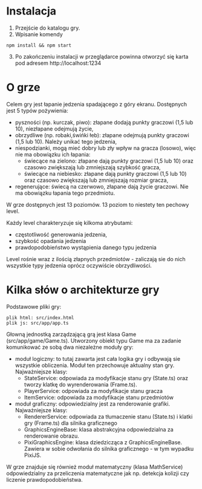 # Instalacja
1. Przejście do katalogu gry.
2. Wpisanie komendy
```
npm install && npm start
```
3. Po zakończeniu instalacji w przeglądarce powinna otworzyć się karta pod adresem http://localhost:1234

# O grze
Celem gry jest łapanie jedzenia spadającego z góry ekranu.
Dostępnych jest 5 typów pożywienia:
- pyszności (np. kurczak, piwo): złapane dodają punkty graczowi (1,5 lub 10), niezłapane odejmują życie,
- obrzydliwe (np. robaki,świńki łeb): złapane odejmują punkty graczowi (1,5 lub 10). Należy unikać tego jedzenia,
- niespodzianki, mogą mieć dobry lub zły wpływ na gracza (losowo), więc nie ma obowiązku ich łapania:
  - świecące na zielono: złapane dają punkty graczowi (1,5 lub 10) oraz czasowo zwiększają lub zmniejszają szybkość gracza,
  - świecące na niebiesko: złapane dają punkty graczowi (1,5 lub 10) oraz czasowo zwiększają lub zmniejszają rozmiar gracza,
- regenerujące: świecą na czerwowo, złapane dają życie graczowi. Nie ma obowiązku łapania tego przedmiotu.

W grze dostępnych jest 13 poziomów. 13 poziom to niestety ten pechowy level.

Każdy level charakteryzuje się kilkoma atrybutami:
- częstotliwość generowania jedzenia,
- szybkość opadania jedzenia
- prawdopodobieństwo wystąpienia danego typu jedzenia

Level rośnie wraz z ilością złapnych przedmiotów - zaliczają sie do nich wszystkie typy jedzenia oprócz oczywiście obrzydliwości.

# Kilka słów o architekturze gry
Podstawowe pliki gry:
```
plik html: src/index.html
plik js: src/app/app.ts
```

Głowną jednostką zarządzającą grą jest klasa Game (src/app/game/Game.ts).
Utworzony obiekt typu Game ma za zadanie komunikować ze sobą dwa niezależne moduły gry: 
- moduł logiczny: to tutaj zawarta jest cała logika gry i odbywają sie wszystkie obliczenia. Moduł ten przechowuje aktualny stan gry. Najważniejsze klasy:
  - StateService: odpowiada za modyfikacje stanu gry (State.ts) oraz  tworzy klatkę do wyrenderowania  (Frame.ts).
  - PlayerService: odpowiada za modyfikacje stanu gracza
  - ItemService: odpowiada za modyfikacje stanu przedmiotów
- moduł graficzny: odpowiedzialny jest za renderowanie grafiki. Najważniejsze klasy:
  - RendererService: odpowiada za tłumaczenie stanu (State.ts) i klatki gry (Frame.ts) dla silnika graficznego
  - GraphicsEngineBase: klasa abstrakcyjna odpowiedzialna za renderowanie obrazu.
  - PixiGraphicsEngine: klasa dziedzicząca z GraphicsEngineBase. Zawiera w sobie odwołania do silnika graficznego - w tym wypadku PixiJS.

W grze znajduje się również moduł matematyczny (klasa MathService) odpowiedzialny za przeliczenia matematyczne jak np. detekcja kolizji czy liczenie prawdopodobieństwa.
